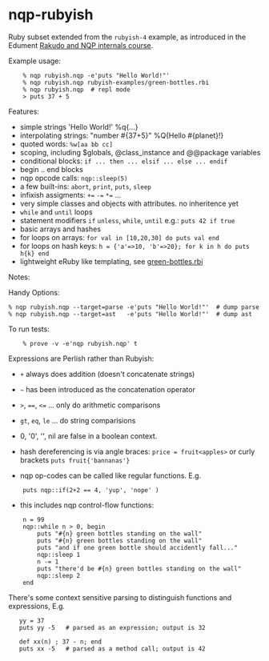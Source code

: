 nqp-rubyish
===========

Ruby subset extended from the `rubyish-4` example, as introduced in the Edument
[Rakudo and NQP internals course](https://github.com/edumentab/rakudo-and-nqp-internals-course).

Example usage:
```
    % nqp rubyish.nqp -e'puts "Hello World!"'
    % nqp rubyish.nqp rubyish-examples/green-bottles.rbi
    % nqp rubyish.nqp  # repl mode
    > puts 37 + 5
```
Features:
- simple strings 'Hello World!' %q{...}
- interpolating strings: "number #{37+5}" %Q{Hello #{planet}!}
- quoted words: `%w[aa bb cc]` 
- scoping, including $globals, @class_instance and @@package variables
- conditional blocks: `if ... then ... elsif ... else ... endif`
- begin .. end blocks
- nqp opcode calls: `nqp::sleep(5)`
- a few built-ins: `abort`, `print`, `puts`, `sleep`
- infixish assigments: `+=` `-=` `*=` ...
- very simple classes and objects with attributes. no inheritence yet
- `while` and `until` loops
- statement modifiers `if` `unless`, `while`, `until` e.g.: `puts 42 if true`
- basic arrays and hashes
- for loops on arrays: `for val in [10,20,30] do puts val end`
- for loops on hash keys: `h = {'a'=>10, 'b'=>20}; for k in h do puts h{k} end`
- lightweight eRuby like templating, see [green-bottles.rbi](rubyish-examples/green-bottles.rbi)

Notes:

Handy Options:

    % nqp rubyish.nqp --target=parse -e'puts "Hello World!"'  # dump parse
    % nqp rubyish.nqp --target=ast   -e'puts "Hello World!"'  # dump ast

To run tests:
```
    % prove -v -e'nqp rubyish.nqp' t
```

Expressions are Perlish rather than Rubyish:

- `+` always does addition (doesn't concatenate strings)
- `~` has been introduced as the concatenation operator
- `>`, `==`, `<=` ... only do arithmetic comparisons
- `gt`, `eq`, `le` ... do string comparisions
- 0, '0', '', nil  are false in a boolean context.
- hash dereferencing is via angle braces: `price = fruit<apples>` or
curly brackets `puts fruit{'bannanas'}`

- nqp op-codes can be called like regular functions. E.g.
```
    puts nqp::if(2+2 == 4, 'yup', 'nope' )
```
- this includes nqp control-flow functions:
```
    n = 99
    nqp::while n > 0, begin
        puts "#{n} green bottles standing on the wall"
        puts "#{n} green bottles standing on the wall"
        puts "and if one green bottle should accidently fall..."
        nqp::sleep 1
        n -= 1
        puts "there'd be #{n} green bottles standing on the wall"
        nqp::sleep 2
    end
```
There's some context sensitive parsing to distinguish functions and
expressions, E.g.
```
   yy = 37
   puts yy -5   # parsed as an expression; output is 32

   def xx(n) ; 37 - n; end
   puts xx -5   # parsed as a method call; output is 42
```

